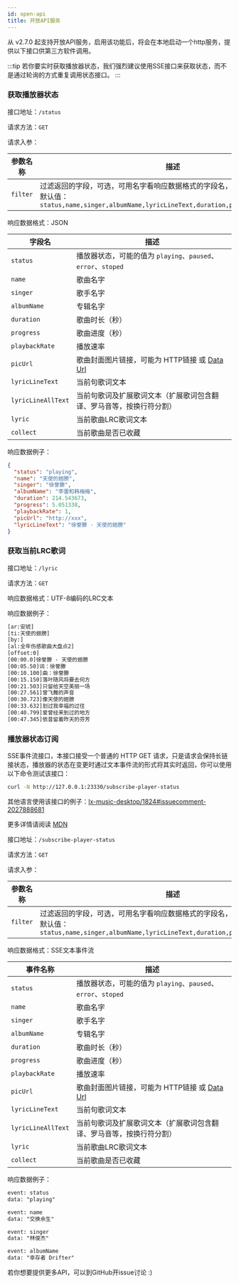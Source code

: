 ```yaml
---
id: open-api
title: 开放API服务
---
```


从 v2.7.0 起支持开放API服务，启用该功能后，将会在本地启动一个http服务，提供以下接口供第三方软件调用。

:::tip
若你要实时获取播放器状态，我们强烈建议使用SSE接口来获取状态，而不是通过轮询的方式重复调用状态接口。
:::

### 获取播放器状态

接口地址：`/status`

请求方法：`GET`

请求入参：

| 参数名称 | 描述 |
| --- | ---  |
| `filter` | 过滤返回的字段，可选，可用名字看响应数据格式的字段名，多个用 `,` 分隔。<br/> 默认值：`status,name,singer,albumName,lyricLineText,duration,progress,playbackRate` |

响应数据格式：JSON

| 字段名 | 描述 |
| --- | ---  |
| `status` | 播放器状态，可能的值为 `playing`、`paused`、`error`、`stoped` |
| `name` | 歌曲名字 |
| `singer` | 歌手名字 |
| `albumName` | 专辑名字 |
| `duration` | 歌曲时长（秒） |
| `progress` | 歌曲进度（秒） |
| `playbackRate` | 播放速率 |
| `picUrl` | 歌曲封面图片链接，可能为 HTTP链接 或 [Data Url](https://developer.mozilla.org/en-US/docs/Web/HTTP/Basics_of_HTTP/Data_URLs) |
| `lyricLineText` | 当前句歌词文本 |
| `lyricLineAllText` | 当前句歌词及扩展歌词文本（扩展歌词包含翻译、罗马音等，按换行符分割） |
| `lyric` | 当前歌曲LRC歌词文本 |
| `collect` | 当前歌曲是否已收藏 |

响应数据例子：

```json
{
  "status": "playing",
  "name": "天使的翅膀",
  "singer": "徐誉滕",
  "albumName": "李雷和韩梅梅",
  "duration": 214.543673,
  "progress": 5.051338,
  "playbackRate": 1,
  "picUrl": "http://xxx",
  "lyricLineText": "徐誉滕 - 天使的翅膀"
}

```

### 获取当前LRC歌词

接口地址：`/lyric`

请求方法：`GET`

响应数据格式：UTF-8编码的LRC文本

响应数据例子：

```txt
[ar:安琥]
[ti:天使的翅膀]
[by:]
[al:全年伤感歌曲大盘点2]
[offset:0]
[00:00.0]徐誉滕 - 天使的翅膀
[00:05.50]词：徐誉滕
[00:10.100]曲：徐誉滕
[00:15.150]落叶随风将要去何方
[00:21.503]只留给天空美丽一场
[00:27.561]曾飞舞的声音
[00:30.723]像天使的翅膀
[00:33.632]划过我幸福的过往
[00:40.799]爱曾经来到过的地方
[00:47.345]依昔留着昨天的芬芳
```

### 播放器状态订阅

SSE事件流接口，本接口接受一个普通的 HTTP GET 请求，只是请求会保持长链接状态，播放器的状态在变更时通过文本事件流的形式将其实时返回，你可以使用以下命令测试该接口：

```bash
curl -N http://127.0.0.1:23330/subscribe-player-status
```

其他语言使用该接口的例子：[lx-music-desktop/1824#issuecomment-2027888681](https://github.com/lyswhut/lx-music-desktop/issues/1824#issuecomment-2027888681)

更多详情请阅读 [MDN](https://developer.mozilla.org/en-US/docs/Web/API/Server-sent_events)

接口地址：`/subscribe-player-status`

请求方法：`GET`

请求入参：

| 参数名称 | 描述 |
| --- | ---  |
| `filter` | 过滤返回的字段，可选，可用名字看响应数据格式的字段名，多个用 `,` 分隔。<br/> 默认值：`status,name,singer,albumName,lyricLineText,duration,progress,playbackRate` |

响应数据格式：SSE文本事件流

| 事件名称 | 描述 |
| --- | ---  |
| `status` | 播放器状态，可能的值为 `playing`、`paused`、`error`、`stoped` |
| `name` | 歌曲名字 |
| `singer` | 歌手名字 |
| `albumName` | 专辑名字 |
| `duration` | 歌曲时长（秒） |
| `progress` | 歌曲进度（秒） |
| `playbackRate` | 播放速率 |
| `picUrl` | 歌曲封面图片链接，可能为 HTTP链接 或 [Data Url](https://developer.mozilla.org/en-US/docs/Web/HTTP/Basics_of_HTTP/Data_URLs) |
| `lyricLineText` | 当前句歌词文本 |
| `lyricLineAllText` | 当前句歌词及扩展歌词文本（扩展歌词包含翻译、罗马音等，按换行符分割） |
| `lyric` | 当前歌曲LRC歌词文本 |
| `collect` | 当前歌曲是否已收藏 |

响应数据例子：

```txt
event: status
data: "playing"

event: name
data: "交换余生"

event: singer
data: "林俊杰"

event: albumName
data: "幸存者 Drifter"

```

若你想要提供更多API，可以到GitHub开issue讨论 :)
